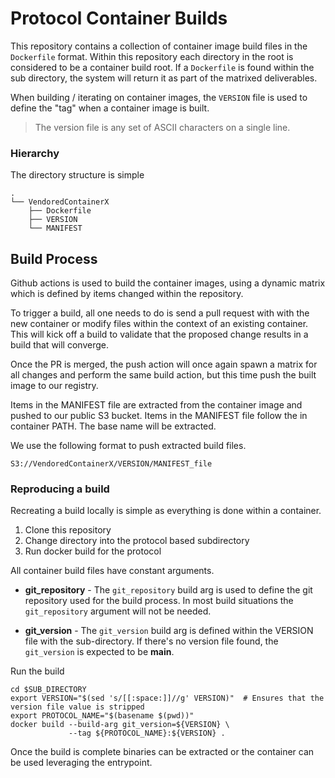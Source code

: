 # Protocol Container Builds

This repository contains a collection of container image build files
in the `Dockerfile` format. Within this repository each directory in
the root is considered to be a container build root. If a `Dockerfile`
is found within the sub directory, the system will return it as part
of the matrixed deliverables.

When building / iterating on container images, the `VERSION` file is
used to define the "tag" when a container image is built.

> The version file is any set of ASCII characters on a single line.

### Hierarchy

The directory structure is simple

``` shell
.
└── VendoredContainerX
    ├── Dockerfile
    ├── VERSION
    └── MANIFEST
```

## Build Process

Github actions is used to build the container images, using a dynamic
matrix which is defined by items changed within the repository.

To trigger a build, all one needs to do is send a pull request with
with the new container or modify files within the context of an
existing container. This will kick off a build to validate that the
proposed change results in a build that will converge.

Once the PR is merged, the push action will once again spawn a
matrix for all changes and perform the same build action, but this
time push the built image to our registry.

Items in the MANIFEST file are extracted from the container image and
pushed to our public S3 bucket. Items in the MANIFEST file follow the
in container PATH. The base name will be extracted.

We use the following format to push extracted build files.

``` url
S3://VendoredContainerX/VERSION/MANIFEST_file
```

### Reproducing a build

Recreating a build locally is simple as everything is done within a
container.

1. Clone this repository
2. Change directory into the protocol based subdirectory
3. Run docker build for the protocol

All container build files have constant arguments.

* **git_repository** - The `git_repository` build arg is used to define the
  git repository used for the build process. In most build situations the
  `git_repository` argument will not be needed.

* **git_version** - The `git_version` build arg is defined within the VERSION
  file with the sub-directory. If there's no version file found, the
  `git_version` is expected to be **main**.

Run the build

``` shell
cd $SUB_DIRECTORY
export VERSION="$(sed 's/[[:space:]]//g' VERSION)"  # Ensures that the version file value is stripped
export PROTOCOL_NAME="$(basename $(pwd))"
docker build --build-arg git_version=${VERSION} \
             --tag ${PROTOCOL_NAME}:${VERSION} .
```

Once the build is complete binaries can be extracted or the container can
be used leveraging the entrypoint.
